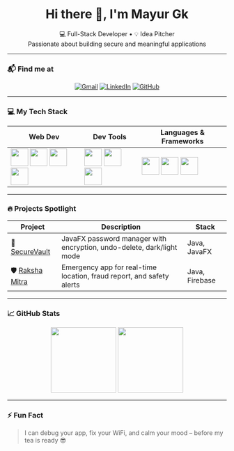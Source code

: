 <h1 align="center">Hi there 👋, I'm Mayur Gk</h1>

<p align="center">
   💻 Full-Stack Developer • 💡 Idea Pitcher<br/>
  Passionate about building secure and meaningful applications
</p>

---

### 📬 Find me at

<p align="center">
  <a href="mailto:mayurgk29mqk@gmail.com"><img alt="Gmail" src="https://img.shields.io/badge/Gmail-D14836?style=for-the-badge&logo=gmail&logoColor=white"/></a>
  <a href="https://www.linkedin.com/in/mayur-gk-a88618250/"><img alt="LinkedIn" src="https://img.shields.io/badge/LinkedIn-blue?style=for-the-badge&logo=linkedin&logoColor=white"/></a>
  <a href="https://github.com/Mayur29042004"><img alt="GitHub" src="https://img.shields.io/badge/GitHub-181717?style=for-the-badge&logo=github&logoColor=white"/></a>
</p>

---

### 💻 My Tech Stack

| Web Dev | Dev Tools | Languages & Frameworks |
|--------|------------|------------------------|
| <img src="https://cdn.jsdelivr.net/gh/devicons/devicon/icons/html5/html5-original.svg" width="40"/> <img src="https://cdn.jsdelivr.net/gh/devicons/devicon/icons/css3/css3-original.svg" width="40"/> <img src="https://cdn.jsdelivr.net/gh/devicons/devicon/icons/javascript/javascript-original.svg" width="40"/> <img src="https://cdn.jsdelivr.net/gh/devicons/devicon/icons/react/react-original.svg" width="40"/> | <img src="https://cdn.jsdelivr.net/gh/devicons/devicon/icons/github/github-original.svg" width="40"/> <img src="https://cdn.jsdelivr.net/gh/devicons/devicon/icons/git/git-original.svg" width="40"/> <img src="https://cdn.jsdelivr.net/gh/devicons/devicon/icons/linux/linux-original.svg" width="40"/> | <img src="https://cdn.jsdelivr.net/gh/devicons/devicon/icons/java/java-original.svg" width="40"/> <img src="https://cdn.jsdelivr.net/gh/devicons/devicon/icons/c/c-original.svg" width="40"/> <img src="https://cdn.jsdelivr.net/gh/devicons/devicon/icons/cplusplus/cplusplus-original.svg" width="40"/> |

---

### 🔥 Projects Spotlight

| Project | Description | Stack |
|--------|-------------|--------|
| 🔐 [SecureVault](https://github.com/Mayur29042004/SecureVault-Java) | JavaFX password manager with encryption, undo-delete, dark/light mode | Java, JavaFX |
| 🛡 [Raksha Mitra](https://github.com/Mayur29042004/rakshamitra) | Emergency app for real-time location, fraud report, and safety alerts | Java, Firebase |

---

### 📈 GitHub Stats

<p align="center">
  <img src="https://github-readme-stats.vercel.app/api?username=Mayur29042004&show_icons=true&theme=radical" height="150"/>
  <img src="https://github-readme-streak-stats.herokuapp.com/?user=Mayur29042004&theme=radical" height="150"/>
</p>

---

### ⚡ Fun Fact
> I can debug your app, fix your WiFi, and calm your mood – before my tea is ready 😎
